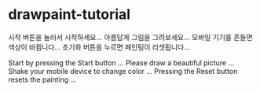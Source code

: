 # drawpaint-tutorial

시작 버튼을 눌러서 시작하세요...
아름답게 그림을 그려보세요...
모바일 기기를 흔들면 색상이 바뀜니다...
초기화 버튼을 누르면 페인팅이 리셋됩니다...

Start by pressing the Start button ...
Please draw a beautiful picture ...
Shake your mobile device to change color ...
Pressing the Reset button resets the painting ...
